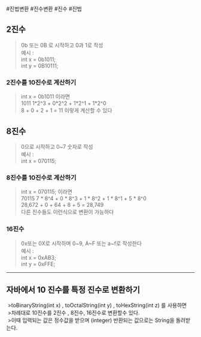 #진법변환 #진수변환 #진수 #진법 
## 2진수
> 0b 또는 0B 로 시작하고 0과 1로 작성  
> 예시 :  
> int x = 0b1011;  
> int y = 0B10111;
### 2진수를 10진수로 계산하기
> int x = 0b1011 이라면  
> 1011
> 1\*2^3 + 0\*2^2 + 1\*2^1 + 1\*2^0  
> 8 + 0 + 2 + 1 = 11 이렇게 계산할 수 있다

## 8진수
> 0으로 시작하고 0~7 숫자로 작성  
> 예시 :  
> int x = 070115;  

### 8진수를 10진수로 계산하기
> int x = 070115;  이라면  
> 70115
> 7 \* 8^4 + 0 \* 8^3 + 1 \* 8^2 + 1 \* 8^1 + 5 \* 8^0  
> 28,672 + 0 + 64 + 8 + 5 = 28,749  
> 다른 진수들도 이런식으로 변환이 가능하다

### 16진수
> 0x또는 0X로 시작하며 0~9, A~F 또는 a~f로 작성한다  
> 예시 :   
> int x = 0xAB3;  
> int y = 0xFFE;


---

## 자바에서 10 진수를 특정 진수로 변환하기
 >toBinaryString(int x) , toOctalString(int y) , toHexString(int z)  를 사용하면  
 >차례대로 10진수를 2진수 , 8진수, 16진수로 변환할수 있다.  
 >이때 입력되는 값은 정수값을 받으며 (integer) 반환되는 값으로는 String을 돌려받는다.